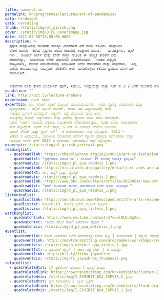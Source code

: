 ```yaml
---
title: ಪಿಡುಗುಗಳಲ್ಲಿ ಕಲೆ
permalink: kn/programmes/lectures/art-of-pandemics/
cata: hindsight
catb: narrating
thumb: /static/img/pl_girish.png
cover: /static/img/D_PL_Coverimage.jpg
date: 2021-05-30T13:00:00.000Z
description: >-
  ಪ್ರಸ್ತುತ ಸಾಂಕ್ರಾಮಿಕವು ಹಲವಾರು ಕಲಾತ್ಮಕ ವಿಚಾರಗಳಿಗೆ ಎಣೆ ಮಾಡಿ ಕೊಟ್ಟಿದೆ. ಸಾಂಕ್ರಾಮಿಕ
  ರೋಗ ಪಿಡುಗು  ಕಲೆಯ ಸೃಷ್ಟಿಗೂ ಹಲವು ರೀತಿಯಲ್ಲಿ ಉತ್ತೇಜನ ನೀಡಿದೆ.   ಭಾವಚಿತ್ರಗಳು, ಜೈನ್‌
  ಗಳು , ಡಿಜಿಟಲ್‌ ಆರ್ಟ್‌ ಮತ್ತು ಪಾಡ್‌ ಕಾಸ್ಟ್ಗಳ ಮೂಲಕ ಈ ಅನಿಶ್ಚಿತ ಕಾಲಿಕದ ಏರು
  ಪೇರುಗಳನ್ನು,  ದಾಖಲಿಸುವ ಅನೇಕ ವಿಧಾನಗಳು ವಿಕಸನಗೊಂಡಿವೆ.  ಇಂತಹ ಬಿಕ್ಕಟ್ಟಿನ
  ಪರಿಸ್ಥಿತಿಯಲ್ಲಿ, ಮಾನವ ಸಮುದಾಯದಲ್ಲಿ ಸಂಭವಿಸುವ ಅನೇಕ ದುರಂತಗಳು ಮತ್ತು ಸಾಧನೆಗಳು,  ಎಲ್ಲ
  ಬಗೆಯ ಅನುಭವಗಳನ್ನು ಸಮಗ್ರವಾಗಿ ಪರಿಶೀಲಿಸಿ ಅರ್ಥ ಮಾಡಿಕೊಳ್ಳಲು ಕಲೆಯು ಪ್ರಮುಖ ಮಾರ್ಗವಾಗಿ
  ಪರಿಣಮಿಸಿದೆ. 


  ಪಿಡುಗುಗಳ ರೂಪ ತಾಳಿದ ಬುಬೋನಿಕ್‌ ಪ್ಲೇಗ್‌, ಸಿಡುಬು, ಇಂಫ್ಲುಯೆನ್ಸಾ ಮತ್ತು ಎಚ್‌ ಐ ವಿ / ಏಡ್ಸ್‌ ಮುಂತಾದ ರೋಗಗಳ  ಕಲಾತ್ಮಕ ಅಭಿವ್ಯಕ್ತಿಯ ಬಗೆಗೆ ಉಪನ್ಯಾಸದಲ್ಲಿ ಅರಿವು ಮೂಡಿಸಲಾಗುತ್ತದೆ. ಭಾರತದಲ್ಲಿ ಸಾಂಕ್ರಾಮಿಕ ವ್ಯಾಪನಗಳಿಗೆ ಸಂಬಂಧಿಸಿದ ಸಂಗ್ರಹಾಲಯಗಳ (ಆರ್ಕೈವ್‌) ಗಳ ಕೊರತೆ ಮತ್ತು ಈ ವಿಪತ್ತುಗಳಿಕೆ ಸಂಬಂಧಿಸಿದಂತೆ  ನಮ್ಮ ಸಾಮೂಹಿಕ ಮರೆವು, ಇವೇ ಮುಂತಾದವು ಉಪನ್ಯಾಸದ  ವಿಷಯ ವಸ್ತುವಾಗಿದೆ.
condition: ""
link: http://bit.ly/lecture-shahane
expertname: ಗಿರೀಶ್‌ ಶಹಾನೆ
expertbio: ಡಾ. ಗಿರೀಶ್‌ ಶಹಾನೆ ಮೂಲತಃ ಮುಂಬಾಯಿಯವರು. ಇವರು ಸ್ವತಂತ್ರ ಬರಹಗಾರರು ಮತ್ತು
  ವ್ಯವಸ್ಥಾಪಕರು.  ಎಲ್ಫಿನ್‌ ಸ್ಟೋನ್ ಕಾಲೇಜ್, ಬಾಂಬೆ ವಿಶ್ವ ವಿದ್ಯಾಲಯದಲ್ಲಿ ಆಂಗ್ಲ
  ಸಾಹಿತ್ಯದ ವ್ಯಾಸಂಗ ಮಾಡಿದ್ದಾರೆ. ಆಕ್ಸ್ಫರ್ಡ್‌ ವಿಶ್ವ ವಿದ್ಯಾಲಯ ದಿಂದ ಆಂಗ್ಲ
  ಸಾಹಿತ್ಯದಲ್ಲಿ ರೋಡ್ಸ್‌ ವಿದ್ವಾಂಸರಾಗಿ ಆಂಗ್ಲ ಭಾಷೆಯ ವ್ಯಾಸಂಗ ಮಾಡಿ ಪದವಿ ಪಡೆದಿದ್ದಾರೆ.
  ಇವರು ʼಆರ್ಟ್‌ ಇಂಡಿಯಾ ಪತ್ರಿಕೆಯ ನಿಯತಕಾಲಿಕ ಸಂಪಾದಕರಾಗಿದ್ದರು, ನಂತರ ಸಲಹಾ ಸಂಪಾದಕರಾಗಿ
  ಸೇವೆ ಸಲ್ಲಿಸಿದ್ದಾರೆ. ಟೈಮ್‌ ಔಟ್‌ ಪತ್ರಿಕೆ, ಡಿ.ಎನ್‌.ಎ ದಿನಪತ್ರಿಕೆ ಯಾಹೂ ಇಂಡಿಯಾ,
  ಮಿಂಟ್‌ ಲೌಂಜ್‌ ಮತ್ತು ಸ್ಕ್ರಾಲ್‌ ಇನ್ʼ  ಗೆ ಅಂಕಣಕಾರರಾಗಿ ಸೇವೆ ಸಲ್ಲಿಸಿದ್ದಾರೆ. 2011 –
  2013 ರ ಅವಧಿಯಲ್ಲಿ, ಭಾರತೀಯ ಸಮಕಾಲೀನ ಕಲೆಗಾಗೆ ಸ್ಕೋಡ್‌ ಪ್ರಶಸ್ತಿಯ ನಿರ್ದೆಶಕರಾಗಿ ಮತ್ತು
  ಇಂಡಿಯಾ ಆರ್ಟ್‌ ಫೇರ್‌ 2015 ರ ಕಲಾಕುಶಲ ನಿರ್ದೇಶಕರಾಗಿ ಸೇವೆ ಸಲ್ಲಿಸಿದ್ದಾರೆ.
expertpic: /static/img/pl_girish_portrait.png
readinglist:
  - quadreadlink: https://thepolyphony.org/2020/06/16/art-in-isolation-artistic-responses-to-covid-19/
    quadreadtxt: "ಪ್ರತ್ಯೇಕತೆಯ ನಡುವೆ ಕಲೆ : ಕೋವಿಡ್-19‌ ರೋಗಕ್ಕೆ ಕಲಾತ್ಮಕ ಪ್ರತಿಕ್ರಿಯೆ"
    quadreadvis: /static/img/d_pl_qua_readvis_1.png
  - quadreadlink: https://visualaids.org/gallery/detail/art-aids-and-activism
    quadreadtxt: ಕಲೆ, ಏಡ್ಸ್‌ ಮತ್ತು ಸಕ್ರಿಯತೆ
    quadreadvis: /static/img/d_pl_qua_readvis_2.png
  - quadreadlink: https://www.bbc.com/culture/article/20200514-how-art-has-depicted-plagues
    quadreadtxt: "ಪ್ಲೇಗ್ ಕುರಿತಂತಹ ಕಲೆಯು ವರ್ತಮಾನದ ಬಗೆಗೆ ಏನನ್ನು ತಿಳಿಸುತ್ತದೆ "
    quadreadvis: /static/img/d_pl_qua_readvis_3.png
listeninglist:
  - quadlistlink: https://soundcloud.com/theucipodcast/the-arts-respond-to-covid-19
    quadlisttxt: ಕೋವಿಡ್-19‌  ರೋಗಕ್ಕೆ ಕಲೆಯ ಮೂಲಕ ಪ್ರತಿಕ್ರಿಯೆ
    quadlistvis: /static/img/d_pl_qua_listvis_1.png
watchinglist:
  - quadwatchlink: https://www.youtube.com/watch?v=ul0LUuRp2oc
    quadwatchtxt: "ಕಲೆಯ ಮೇಲೆ ರೋಗ ಪಿಡುಗುಗಳ ಪ್ರಭಾವ "
    quadwatchvis: /static/img/d_pl_qua_watchvis_1.png
eventlist:
  - quadeventtxt: ರೋಗ ಪಿಡುಗುಗಳ ಬಗೆಗೆ ಸಂವಾದಾತ್ಮಕ ಕಲೆಯ ಸೃಷ್ಟಿ | ಕಾರ್ಯಾಗಾರ | ಮ್ಯಾಟ್ಟ್‌ ಆಡಮ್ಸ್
    quadeventlink: https://nowtransmitting.com/programmes/workshops/creating-interactive-art-about-pandemics/
    quadeventvis: /static/img/h_exhibit_qua_atnvis_2.jpg
  - quadeventtxt: ಎ ಹ್ಯೂಮನ್‌ ಕ್ವೆಸ್ಚನ್‌ | ಚಲನ ಚಿತ್ರ ಚರ್ಚೆ | ಟಿ ಜಯಶ್ರೀ
    quadeventlink: http://bit.ly/films-jayashree
    quadeventvis: /static/img/fs_jayashree_thumbnail.png
relatedlist:
  - quadrelatedtxt: 17 ಪ್ರಕರಣಗಳ ಹೊನಲು | ಬ್ಲಾಸ್ಟ್‌ ಥಿಯರಿ
    quadrelatedlink: https://nowtransmitting.com/kn/exhibits/cluster-17-cases/
    quadrelatedvis: /static/img/I_EXHIBIT_QUA_EXPVIS_2.jpg
  - quadrelatedtxt: ದ್ರವ ಸಂವಾದಗಳು | ಬ್ಯಾಸೆ ಸ್ಟಿಟ್ಜೆನ್‌
    quadrelatedlink: https://nowtransmitting.com/kn/exhibits/fluid-dialogues/
    quadrelatedvis: /static/img/I_EXHIBIT_QUA_EXPVIS_1.jpg
---
```

